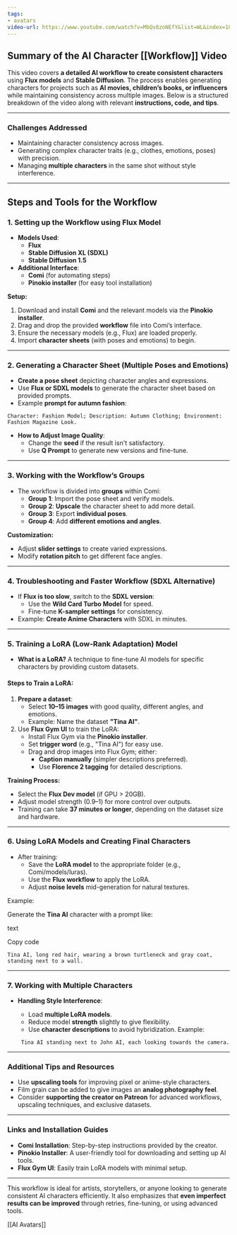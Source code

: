 ```yaml
---
tags:
- avatars
video-url: https://www.youtube.com/watch?v=MbQv8zoNEfY&list=WL&index=18
---
```


## Summary of the AI Character [[Workflow]] Video

This video covers **a detailed AI workflow to create consistent characters** using **Flux models** and **Stable Diffusion**. The process enables generating characters for projects such as **AI movies, children’s books, or influencers** while maintaining consistency across multiple images. Below is a structured breakdown of the video along with relevant **instructions, code, and tips**.

---

### **Challenges Addressed**

- Maintaining character consistency across images.
- Generating complex character traits (e.g., clothes, emotions, poses) with precision.
- Managing **multiple characters** in the same shot without style interference.

---

## **Steps and Tools for the Workflow**

### **1. Setting up the Workflow using Flux Model**

- **Models Used**:
    - **Flux**
    - **Stable Diffusion XL (SDXL)**
    - **Stable Diffusion 1.5**
- **Additional Interface**:
    - **Comi** (for automating steps)
    - **Pinokio installer** (for easy tool installation)

**Setup:**

1. Download and install **Comi** and the relevant models via the **Pinokio installer**.
2. Drag and drop the provided **workflow** file into Comi’s interface.
3. Ensure the necessary models (e.g., Flux) are loaded properly.
4. Import **character sheets** (with poses and emotions) to begin.

---

### **2. Generating a Character Sheet (Multiple Poses and Emotions)**

- **Create a pose sheet** depicting character angles and expressions.
- Use **Flux or SDXL models** to generate the character sheet based on provided prompts.
- Example **prompt for autumn fashion**:

```text
Character: Fashion Model; Description: Autumn Clothing; Environment: Fashion Magazine Look.
```  
- **How to Adjust Image Quality**:
    - Change the **seed** if the result isn't satisfactory.
    - Use **Q Prompt** to generate new versions and fine-tune.

---

### **3. Working with the Workflow’s Groups**

- The workflow is divided into **groups** within Comi:
    - **Group 1**: Import the pose sheet and verify models.
    - **Group 2**: **Upscale** the character sheet to add more detail.
    - **Group 3**: Export **individual poses**.
    - **Group 4**: Add **different emotions and angles**.

**Customization:**

- Adjust **slider settings** to create varied expressions.
- Modify **rotation pitch** to get different face angles.

---

### **4. Troubleshooting and Faster Workflow (SDXL Alternative)**

- If **Flux is too slow**, switch to the **SDXL version**:
    - Use the **Wild Card Turbo Model** for speed.
    - Fine-tune **K-sampler settings** for consistency.
- Example: **Create Anime Characters** with SDXL in minutes.

---

### **5. Training a LoRA (Low-Rank Adaptation) Model**

- **What is a LoRA?**
    A technique to fine-tune AI models for specific characters by providing custom datasets.

#### **Steps to Train a LoRA:**

1. **Prepare a dataset**:
    - Select **10–15 images** with good quality, different angles, and emotions.
    - Example: Name the dataset **"Tina AI"**.
2. Use **Flux Gym UI** to train the LoRA:
    - Install Flux Gym via the **Pinokio installer**.
    - Set **trigger word** (e.g., "Tina AI") for easy use.
    - Drag and drop images into Flux Gym; either:
        - **Caption manually** (simpler descriptions preferred).
        - Use **Florence 2 tagging** for detailed descriptions.

**Training Process:**

- Select the **Flux Dev model** (if GPU > 20GB).
- Adjust model strength (0.9–1) for more control over outputs.
- Training can take **37 minutes or longer**, depending on the dataset size and hardware.

---

### **6. Using LoRA Models and Creating Final Characters**

- After training:
    - Save the **LoRA model** to the appropriate folder (e.g., Comi/models/luras).
    - Use the **Flux workflow** to apply the LoRA.
    - Adjust **noise levels** mid-generation for natural textures.

Example:

Generate the **Tina AI** character with a prompt like:

text

Copy code

```text
Tina AI, long red hair, wearing a brown turtleneck and gray coat, standing next to a wall.
```
---

### **7. Working with Multiple Characters**

- **Handling Style Interference**:
    - Load **multiple LoRA models**.
    - Reduce model **strength** slightly to give flexibility.
    - Use **character descriptions** to avoid hybridization. Example:

    ```Text
     Tina AI standing next to John AI, each looking towards the camera.
     ```   

---

### **Additional Tips and Resources**

- Use **upscaling tools** for improving pixel or anime-style characters.
- Film grain can be added to give images an **analog photography feel**.
- Consider **supporting the creator on Patreon** for advanced workflows, upscaling techniques, and exclusive datasets.

---

### **Links and Installation Guides**

- **Comi Installation**: Step-by-step instructions provided by the creator.
- **Pinokio Installer**: A user-friendly tool for downloading and setting up AI tools.
- **Flux Gym UI**: Easily train LoRA models with minimal setup.

---

This workflow is ideal for artists, storytellers, or anyone looking to generate consistent AI characters efficiently. It also emphasizes that **even imperfect results can be improved** through retries, fine-tuning, or using advanced tools.

[[AI Avatars]]